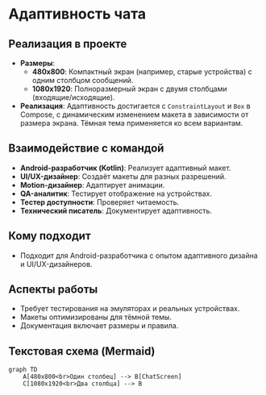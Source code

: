 # Адаптивность чата

## Реализация в проекте
- **Размеры**: 
  - **480x800**: Компактный экран (например, старые устройства) с одним столбцом сообщений.
  - **1080x1920**: Полноразмерный экран с двумя столбцами (входящие/исходящие).
- **Реализация**: Адаптивность достигается с `ConstraintLayout` и `Box` в Compose, с динамическим изменением макета в зависимости от размера экрана. Тёмная тема применяется ко всем вариантам.

## Взаимодействие с командой
- **Android-разработчик (Kotlin)**: Реализует адаптивный макет.
- **UI/UX-дизайнер**: Создаёт макеты для разных разрешений.
- **Motion-дизайнер**: Адаптирует анимации.
- **QA-аналитик**: Тестирует отображение на устройствах.
- **Тестер доступности**: Проверяет читаемость.
- **Технический писатель**: Документирует адаптивность.

## Кому подходит
- Подходит для Android-разработчика с опытом адаптивного дизайна и UI/UX-дизайнеров.

## Аспекты работы
- Требует тестирования на эмуляторах и реальных устройствах.
- Макеты оптимизированы для тёмной темы.
- Документация включает размеры и правила.

## Текстовая схема (Mermaid)
```mermaid
graph TD
    A[480x800<br>Один столбец] --> B[ChatScreen]
    C[1080x1920<br>Два столбца] --> B
``` 